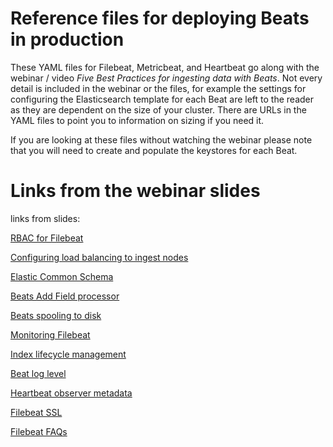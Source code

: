 # Reference files for deploying Beats in production

These YAML files for Filebeat, Metricbeat, and Heartbeat go along with the webinar / video *Five Best Practices for ingesting data with Beats*.  Not every detail is included in the webinar or the files, for example the settings for configuring the Elasticsearch template for each Beat are left to the reader as they are dependent on the size of your cluster.  There are URLs in the YAML files to point you to information on sizing if you need it.

If you are looking at these files without watching the webinar please note that you will need to create and populate the keystores for each Beat.

# Links from the webinar slides
links from slides:

[RBAC for Filebeat](https://www.elastic.co/guide/en/beats/filebeat/current/feature-roles.html)

[Configuring load balancing to ingest nodes](https://www.elastic.co/guide/en/beats/filebeat/current/elasticsearch-output.html#hosts-option)

[Elastic Common Schema](https://www.elastic.co/blog/introducing-the-elastic-common-schema)

[Beats Add Field processor](https://www.elastic.co/guide/en/beats/filebeat/current/add-fields.html)

[Beats spooling to disk](https://www.elastic.co/guide/en/beats/filebeat/current/configuring-internal-queue.html#configuration-internal-queue-spool)

[Monitoring Filebeat](https://www.elastic.co/guide/en/beats/filebeat/current/monitoring.html)

[Index lifecycle management](https://www.elastic.co/guide/en/kibana/current/managing-index-lifecycle-policies.html)

[Beat log level](https://www.elastic.co/guide/en/beats/filebeat/current/configuration-logging.html)

[Heartbeat observer metadata](https://www.elastic.co/guide/en/beats/heartbeat/current/add-observer-metadata.html)

[Filebeat SSL](https://www.elastic.co/guide/en/beats/filebeat/current/configuration-ssl.html)

[Filebeat FAQs](https://www.elastic.co/guide/en/beats/filebeat/current/faq.html)
